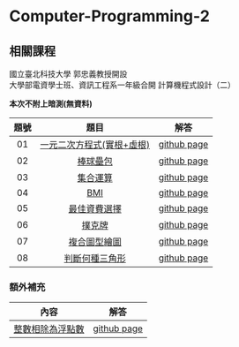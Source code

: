 # Computer-Programming-2

## 相關課程
國立臺北科技大學 郭忠義教授開設  
大學部電資學士班、資訊工程系一年級合開 計算機程式設計（二）

**本次不附上暗測(無資料)**

題號 | 題目 | 解答 |
|:--------:|:-------:|:--------:|
| 01 | [一元二次方程式(實根+虛根)](/01/README.md) | [github page](/01) |
| 02 | [棒球壘包](/02/README.md) | [github page](/02) |
| 03 | [集合運算](/03/README.md) | [github page](/03) |
| 04 | [BMI](/04/README.md) | [github page](/04) |
| 05 | [最佳資費選擇](/05/README.md) | [github page](/05) |
| 06 | [撲克牌](/06/README.md) | [github page](/06) |
| 07 | [複合圖型繪圖](/07/README.md) | [github page](/07) |
| 08 | [判斷何種三角形](/08/README.md) | [github page](/08) |

### 額外補充
內容 | 解答 |
|:--------:|:-------:|
| [整數相除為浮點數](/int_to_double/README.md) | [github page](/int_to_double)
